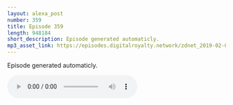 ```yaml
---
layout: alexa_post
number: 359
title: Episode 359
length: 948184
short_description: Episode generated automaticly.
mp3_asset_link: https://episodes.digitalroyalty.network/zdnet_2019-02-08_01-00-09.mp3
---
```


Episode generated automaticly.

<audio controls>
    <source src="{{ page.mp3_asset_link }}" type="audio/mpeg">
</audio>